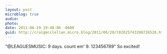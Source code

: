 ```yaml
---
layout: post
microblog: true
audio: 
photo: 
date: 2011-06-19 19:48:06 -0600
guid: http://craigmcclellan.micro.blog/2011/06/20/t82625743208726528.html
---
```

“@LEAGUESMUSIC: 9 days. count em' 9. 123456789” So excited!
